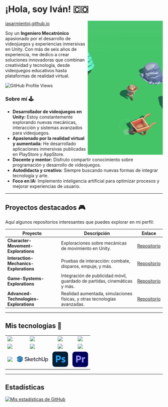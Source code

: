 # ¡Hola, soy Iván! :colombia:

<img align='right' src="assets/forest.gif" width="240">

[iasarmientoj.github.io](https://iasarmientoj.github.io/)

Soy un **Ingeniero Mecatrónico** apasionado por el desarrollo de videojuegos y experiencias inmersivas en Unity. Con más de seis años de experiencia, me dedico a crear soluciones innovadoras que combinan creatividad y tecnología, desde videojuegos educativos hasta plataformas de realidad virtual.

![GitHub Profile Views](https://komarev.com/ghpvc/?username=iasarmientoj&color=brightgreen)

### Sobre mí 🕹️  
- **Desarrollador de videojuegos en Unity:** Estoy constantemente explorando nuevas mecánicas, interacción y sistemas avanzados para videojuegos.  
- **Apasionado por la realidad virtual y aumentada:** He desarrollado aplicaciones inmersivas publicadas en PlayStore y AppStore.  
- **Docente y mentor:** Disfruto compartir conocimiento sobre programación y desarrollo de videojuegos.  
- **Autodidacta y creativo:** Siempre buscando nuevas formas de integrar tecnología y arte.  
- **Foco en IA:** Implemento inteligencia artificial para optimizar procesos y mejorar experiencias de usuario.

---

## Proyectos destacados 🎮  
Aquí algunos repositorios interesantes que puedes explorar en mi perfil:  

| Proyecto | Descripción | Enlace |
| --- | --- | --- |
| **Character-Movement-Explorations** | Exploraciones sobre mecánicas de movimiento en Unity. | [Repositorio](https://github.com/iasarmientoj/Character-Movement-Explorations) |
| **Interaction-Mechanics-Explorations** | Pruebas de interacción: combate, disparos, empuje, y más. | [Repositorio](https://github.com/iasarmientoj/Interaction-Mechanics-Explorations) |
| **Game-Systems-Explorations** | Integración de publicidad móvil, guardado de partidas, cinemáticas y más. | [Repositorio](https://github.com/iasarmientoj/Game-Systems-Explorations) |
| **Advanced-Technologies-Explorations** | Realidad aumentada, simulaciones físicas, y otras tecnologías avanzadas. | [Repositorio](https://github.com/iasarmientoj/Advanced-Technologies-Explorations) |

---

## Mis tecnologias 🚀  

<table>
<tr>
    <td align="center"><img src="https://www.vectorlogo.zone/logos/unity3d/unity3d-ar21.svg" width="100"></td>
    <td align="center"><img src="https://www.vectorlogo.zone/logos/visualstudio_code/visualstudio_code-ar21.svg" width="100"></td>
    <td align="center"><img src="https://www.vectorlogo.zone/logos/github/github-ar21.svg" width="100"></td>
    <td align="center"><img src="https://www.vectorlogo.zone/logos/python/python-ar21.svg" width="100"></td>
</tr>
<tr>
    <td align="center"><img src="https://www.vectorlogo.zone/logos/google_play/google_play-ar21.svg" width="100"></td>
    <td align="center"><img src="https://www.vectorlogo.zone/logos/apple_appstore/apple_appstore-ar21.svg" width="100"></td>
    <td align="center"><img src="https://www.vectorlogo.zone/logos/amazon_aws/amazon_aws-ar21.svg" width="100"></td>
    <td align="center"><img src="https://www.vectorlogo.zone/logos/firebase/firebase-ar21.svg" width="100"></td>
</tr>
<tr>
    <td align="center"><img src="https://www.vectorlogo.zone/logos/blender/blender-ar21.svg" width="100"></td>
    <td align="center"><img src="assets/sketchup-logo-2020.svg" width="100"></td>
    <td align="center"><img src="assets/photoshop-original.svg" width="50"></td>
    <td align="center"><img src="assets/adobe-premiere.svg" width="50"></td>
</tr>
</table>

---

## Estadísticas  

[![Mis estadísticas de GitHub](https://github-readme-stats.vercel.app/api?username=iasarmientoj&show_icons=true&theme=radical)](https://github.com/anuraghazra/github-readme-stats)  

